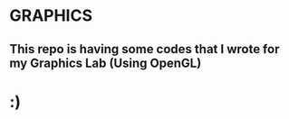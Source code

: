 # GRAPHICS
## This repo is having some codes that I wrote for my Graphics Lab (Using OpenGL) <br>
# :)
